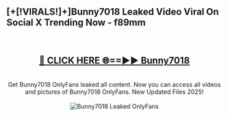 <h2>[+[!VIRALS!]+]Bunny7018 Leaked Video Viral On Social X Trending Now - f89mm</h2>
<br>
<div align="center">
<h2><a href="https://libra.edu.pl?Bunny7018" rel="nofollow">🔴 CLICK HERE 🌐==►► Bunny7018</a></h2>
<br>
Get Bunny7018 OnlyFans leaked all content. Now you can access all videos and pictures of Bunny7018 OnlyFans. New Updated Files 2025!
<br>
<br>
<a href="https://libra.edu.pl?Bunny7018" rel="nofollow" data-target="animated-image.originalLink"><img src="https://i.ibb.co.com/WyWwxjT/player-gif2.gif" alt="Bunny7018 Leaked OnlyFans" style="max-width: 100%; display: inline-block;" data-target="animated-image.originalImage"></a>
</div>
<br>